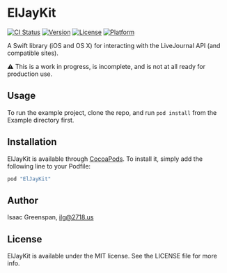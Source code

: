 # ElJayKit

[![CI Status](http://img.shields.io/travis/ilg/ElJayKit.swift.svg?style=flat)](https://travis-ci.org/ilg/ElJayKit.swift)
[![Version](https://img.shields.io/cocoapods/v/ElJayKit.svg?style=flat)](http://cocoapods.org/pods/ElJayKit)
[![License](https://img.shields.io/cocoapods/l/ElJayKit.svg?style=flat)](http://cocoapods.org/pods/ElJayKit)
[![Platform](https://img.shields.io/cocoapods/p/ElJayKit.svg?style=flat)](http://cocoapods.org/pods/ElJayKit)

A Swift library (iOS and OS X) for interacting with the LiveJournal API (and compatible sites).

:warning: This is a work in progress, is incomplete, and is not at all ready for production use.

## Usage

To run the example project, clone the repo, and run `pod install` from the Example directory first.

## Installation

ElJayKit is available through [CocoaPods](http://cocoapods.org). To install
it, simply add the following line to your Podfile:

```ruby
pod "ElJayKit"
```

## Author

Isaac Greenspan, ilg@2718.us

## License

ElJayKit is available under the MIT license. See the LICENSE file for more info.
